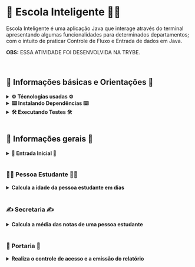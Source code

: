 # 🏫 Escola Inteligente 🧑‍🏫

Escola Inteligente é uma aplicação Java que interage através do terminal apresentando algumas funcionalidades para determinados departamentos; com o intuito de praticar Controle de Fluxo e Entrada de dados em Java.

<strong>OBS:</strong> ESSA ATIVIDADE FOI DESENVOLVIDA NA TRYBE.

<br>

## 📑 Informações básicas e Orientações 📑

<details>
  <summary><strong>⚙️ Técnologias usadas ⚙️</strong></summary><br>
  
  * Java;
  * Maven;
  * Eslint.
</details>
<details>
  <summary><strong>⌨️ Instalando Dependências ⌨️</strong></summary><br>
  
  Execute:  `mvn install`
</details>

<details>
  <summary><strong>🛠 Executando Testes 🛠</strong></summary><br>
  
  Para executar todos os testes basta rodar o comando: `mvn test`
  
  Para executar apenas uma classe de testes: `mvn test -Dtest="TestClassName"`
</details>

<br>

## 👥 Informações gerais 👥

<details>
  <summary><strong>🚪 Entrada Inicial	🚪</strong></summary><br>

```
Boas vindas a Escola Inteligente!
Escolha um departamento:
1 - Pessoa Estudante - Calcular idade em dias
2 - Secretaria - Calcular a média das notas
3 - Portaria - Gerar relatório de controle de acesso
```

</details>

<br>

### 🧑‍🎓 Pessoa Estudante 🧑‍🎓

<details>
  <summary><strong>Calcula a idade da pessoa estudante em dias</strong></summary><br>

Para isso, o usuário deverá enviar o `nome`, idade em `anos`, `meses` e `dias`.

<br>
  <ul>
    <li><p><strong>mensagem para nome: </strong><code>Qual o nome da Pessoa Estudante?</code></p></li>
    <li><p><strong>mensagem para pedir para informar a idade: </strong><code>Qual a sua idade em anos, meses e dias?</code></p></li>
    <li><p><strong>mensagem para os anos: </strong><code>anos:</code></p></li>
    <li><p><strong>mensagem para os meses: </strong><code>meses:</code></p></li>
    <li><p><strong>mensagem para os dias: </strong><code>dias:</code></p></li>
    <li><p><strong>mensagem final: </strong><code>A idade de Nome em dias é TotalDeDias.</code></p></li>
  </ul>

  <br>

<strong>OBS:</strong> A contagem é feita pensando que <code>todos os anos</code> contém <code>365</code> dias e que os <code>meses</code> contém <code>30</code> dias.

</details>

<br>

### ✍️ Secretaria ✍️

<details>
  <summary><strong>Calcula a média das notas de uma pessoa estudante</strong></summary><br>

  Para isso, o usuário deverá enviar o `nome` e as notas: `nota 1`, `nota 1`, `nota 3` e `nota 4`.
  
<br>
  <ul>
    <li><p><strong>mensagem para nome: </strong><code>Qual o nome da Pessoa Estudante?</code></p></li>
    <li><p><strong>mensagem para a nota 1: </strong><code>Avaliação 1:</code></p></li>
    <li><p><strong>mensagem para a nota 2: </strong><code>Avaliação 2:</code></p></li>
    <li><p><strong>mensagem para a nota 3: </strong><code>Avaliação 3:</code></p></li>
    <li><p><strong>mensagem para a nota 4: </strong><code>Avaliação 4:</code></p></li>
    <li><p><strong>mensagem final: </strong><code>A média das notas de Nome é Media</code></p></li>
  </ul>

  <br>

<strong>OBS:</strong> A contagem é feita somando <code>todas as notas</code> todos os anos</code> e divindo por <code>4</code>

</details>

<br>

### 🚪 Portaria 🚪

<details>
  <summary><strong>Realiza o controle de acesso e a emissão do relatório</strong></summary><br>

#### 🚪 Entrada Inicial	🚪
```
Entre com o número correspondente à opção desejada:
1 - Registrar o acesso de pessoa estudante
2 - Finalizar o acesso e emitir o relatório
```

<br>

* Se o usuário retornar o número `1`, a seguinte mensagem retornará: `Entre com a idade da pessoa estudante:`.
  1 - Após, caso o usuário mandar um número menor que 11, a mensagem será: `Pessoa estudante do Ensino Fundamental I, catraca liberada!`.
  2 - Caso o usuário mandar um número entre 11 à 14, a mensagem será: `Pessoa estudante do Ensino Fundamental II, catraca liberada!`.
  3 - E caso o usuário mandar um número maior que 14, a mensagem será: `Pessoa estudante do Ensino Médio, catraca liberada!`.
  4 - Se o usuário não mandar um número, a mensagem será: `Idade incorreta`.

* Se o usuário retornar o número `2`, após cadastrar a entrada dos estudantes, ele mostrará as seguintes informações: `A quantidade de estudantes de cada ensino que entraram`, `a porcentagem de estudantes de cada ensino` e `a quantidade total`.

<br>

#### Exemplo de saída:
  
```
----- Quantidade -----
Ensino Fundamental I: 40
Ensino Fundamental II: 100
Ensino Médio: 60

----- Percentual -----
Ensino Fundamental I: 20.0%
Ensino Fundamental II: 50.0%
Ensino Médio: 30.0%

TOTAL: 200
```

<br>

</details>

